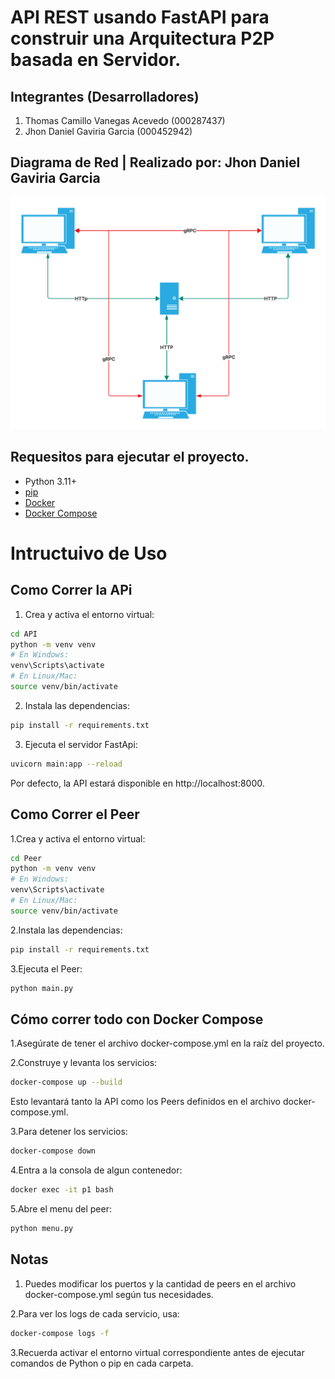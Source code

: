 # API REST usando FastAPI para construir una Arquitectura P2P basada en Servidor.

## Integrantes (Desarrolladores)

1. Thomas Camillo Vanegas Acevedo (000287437)
2. Jhon Daniel Gaviria Garcia (000452942)

## Diagrama de Red | Realizado por: Jhon Daniel Gaviria Garcia

![Imagen con tres nodos (PCs) y un servidor (Master) conectados representando una arquitectura P2P](https://github.com/thomasvanegas/REST_API_P2P_Architecture/blob/main/IMGS/DiagramaRedP2P.png)

## Requesitos para ejecutar el proyecto.

* Python 3.11+
* [pip](vscode-file://vscode-app/c:/Users/danie/AppData/Local/Programs/Microsoft%20VS%20Code/resources/app/out/vs/code/electron-browser/workbench/workbench.html)
* [Docker](vscode-file://vscode-app/c:/Users/danie/AppData/Local/Programs/Microsoft%20VS%20Code/resources/app/out/vs/code/electron-browser/workbench/workbench.html)
* [Docker Compose](vscode-file://vscode-app/c:/Users/danie/AppData/Local/Programs/Microsoft%20VS%20Code/resources/app/out/vs/code/electron-browser/workbench/workbench.html)

# Intructuivo de Uso

## Como Correr la APi

1. Crea y activa el entorno virtual:

```bash
cd API
python -m venv venv
# En Windows:
venv\Scripts\activate
# En Linux/Mac:
source venv/bin/activate
```

2. Instala las dependencias:

```bash
pip install -r requirements.txt
```

3. Ejecuta el servidor FastApi:

```bash
uvicorn main:app --reload
```

Por defecto, la API estará disponible en http://localhost:8000.

## Como Correr el Peer

1.Crea y activa el entorno virtual:

```bash
cd Peer
python -m venv venv
# En Windows:
venv\Scripts\activate
# En Linux/Mac:
source venv/bin/activate
```

2.Instala las dependencias:

```bash
pip install -r requirements.txt
```

3.Ejecuta el Peer:

```bash
python main.py
```

## Cómo correr todo con Docker Compose

1.Asegúrate de tener el archivo docker-compose.yml en la raíz del proyecto.

2.Construye y levanta los servicios:

```bash
docker-compose up --build
```

Esto levantará tanto la API como los Peers definidos en el archivo docker-compose.yml.

3.Para detener los servicios:

```bash
docker-compose down
```

4.Entra a la consola de algun contenedor:

```bash
docker exec -it p1 bash
```

5.Abre el menu del peer:

```bash
python menu.py
```

## Notas

1. Puedes modificar los puertos y la cantidad de peers en el archivo docker-compose.yml según tus necesidades.

2.Para ver los logs de cada servicio, usa:

```bash
docker-compose logs -f
```

3.Recuerda activar el entorno virtual correspondiente antes de ejecutar comandos de Python o pip en cada carpeta.
